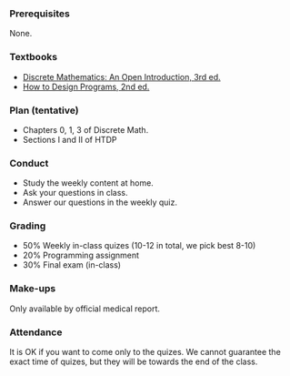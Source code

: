### Prerequisites

None.

### Textbooks

* [Discrete Mathematics: An Open Introduction, 3rd ed.](https://discrete.openmathbooks.org/dmoi3/frontmatter.html)
* [How to Design Programs, 2nd ed.](https://htdp.org/)

### Plan (tentative)


* Chapters 0, 1, 3 of Discrete Math.
* Sections I and II of HTDP


### Conduct

* Study the weekly content at home.
* Ask your questions in class.
* Answer our questions in the weekly quiz.

### Grading

* 50% Weekly in-class quizes (10-12 in total, we pick best 8-10)
* 20% Programming assignment
* 30% Final exam (in-class)

### Make-ups

Only available by official medical report.

### Attendance

It is OK if you want to come only to the quizes. We cannot guarantee the exact time of quizes, but they will be towards the end of the class.
